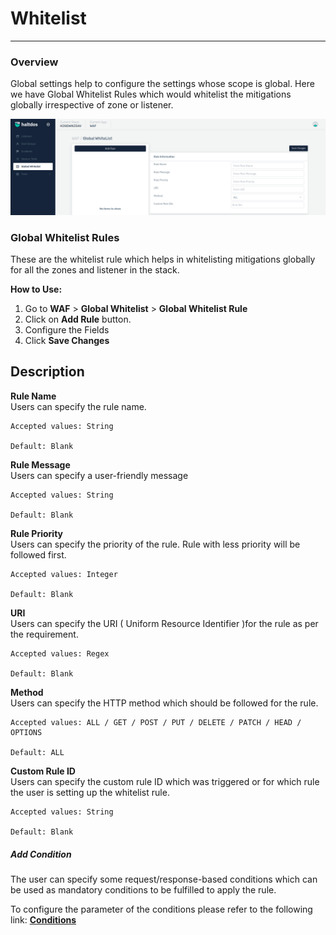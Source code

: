 # Whitelist

---

### Overview

Global settings help to configure the settings whose scope is global. Here we have Global Whitelist Rules which would whitelist the mitigations globally irrespective of zone or listener.


![Global Whitelist Rules](/img/waf/v7/docs/global_whitelist.png)


### Global Whitelist Rules

These are the whitelist rule which helps in whitelisting mitigations globally for all the zones and listener in the stack.

**How to Use:**

1. Go to **WAF** > **Global Whitelist** > **Global Whitelist Rule**
2. Click on **Add Rule** button.
3. Configure the Fields
4. Click **Save Changes**

## Description

**Rule Name**  
Users can specify the rule name.

    Accepted values: String

    Default: Blank 

**Rule Message**  
Users can specify a user-friendly message

    Accepted values: String

    Default: Blank 

**Rule Priority**  
Users can specify the priority of the rule. Rule with less priority will be followed first.

    Accepted values: Integer

    Default: Blank 

**URI**  
Users can specify the URI ( Uniform Resource Identifier )for the rule as per the requirement.

    Accepted values: Regex

    Default: Blank 

**Method**  
Users can specify the HTTP method which should be followed for the rule.

    Accepted values: ALL / GET / POST / PUT / DELETE / PATCH / HEAD / OPTIONS

    Default: ALL 

**Custom Rule ID**  
Users can specify the custom rule ID which was triggered or for which rule the user is setting up the whitelist rule.

    Accepted values: String

    Default: Blank 

##### **Add Condition**

The user can specify some request/response-based conditions which can be used as mandatory conditions to be fulfilled to apply the rule.

To configure the parameter of the conditions please refer to the following link: [**Conditions**](/v7/enterprise/waf/listener/profiles/rules/conditions)